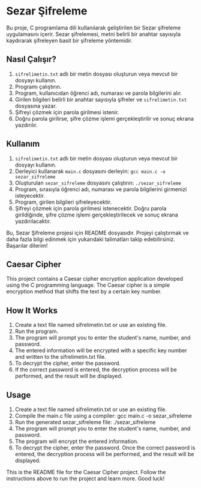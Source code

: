 # Sezar Şifreleme

Bu proje, C programlama dili kullanılarak geliştirilen bir Sezar şifreleme uygulamasını içerir. Sezar şifrelemesi, metni belirli bir anahtar sayısıyla kaydırarak şifreleyen basit bir şifreleme yöntemidir.

## Nasıl Çalışır?

1. `sifrelimetin.txt` adlı bir metin dosyası oluşturun veya mevcut bir dosyayı kullanın.
2. Programı çalıştırın.
3. Program, kullanıcıdan öğrenci adı, numarası ve parola bilgilerini alır.
4. Girilen bilgileri belirli bir anahtar sayısıyla şifreler ve `sifrelimetin.txt` dosyasına yazar.
5. Şifreyi çözmek için parola girilmesi istenir.
6. Doğru parola girilirse, şifre çözme işlemi gerçekleştirilir ve sonuç ekrana yazdırılır.

## Kullanım

1. `sifrelimetin.txt` adlı bir metin dosyası oluşturun veya mevcut bir dosyayı kullanın.
2. Derleyici kullanarak `main.c` dosyasını derleyin: `gcc main.c -o sezar_sifreleme`
3. Oluşturulan `sezar_sifreleme` dosyasını çalıştırın: `./sezar_sifreleme`
4. Program, sırasıyla öğrenci adı, numarası ve parola bilgilerini girmenizi isteyecektir.
5. Program, girilen bilgileri şifreleyecektir.
6. Şifreyi çözmek için parola girilmesi istenecektir. Doğru parola girildiğinde, şifre çözme işlemi gerçekleştirilecek ve sonuç ekrana yazdırılacaktır.


Bu, Sezar Şifreleme projesi için README dosyasıdır. Projeyi çalıştırmak ve daha fazla bilgi edinmek için yukarıdaki talimatları takip edebilirsiniz. Başarılar dilerim!

## Caesar Cipher

This project contains a Caesar cipher encryption application developed using the C programming language. The Caesar cipher is a simple encryption method that shifts the text by a certain key number.

## How It Works

1. Create a text file named sifrelimetin.txt or use an existing file.
2. Run the program.
3. The program will prompt you to enter the student's name, number, and password.
4. The entered information will be encrypted with a specific key number and written to the sifrelimetin.txt file.
5. To decrypt the cipher, enter the password.
6. If the correct password is entered, the decryption process will be performed, and the result will be displayed.

## Usage

1. Create a text file named sifrelimetin.txt or use an existing file.
2. Compile the main.c file using a compiler: gcc main.c -o sezar_sifreleme
3. Run the generated sezar_sifreleme file: ./sezar_sifreleme
4. The program will prompt you to enter the student's name, number, and password.
5. The program will encrypt the entered information.
6. To decrypt the cipher, enter the password. Once the correct password is entered, the decryption process will be performed, and the result will be displayed.

This is the README file for the Caesar Cipher project. Follow the instructions above to run the project and learn more. Good luck!
